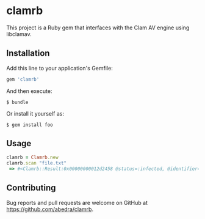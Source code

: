 # clamrb

This project is a Ruby gem that interfaces with the Clam AV engine using libclamav.

## Installation

Add this line to your application's Gemfile:

```ruby
gem 'clamrb'
```

And then execute:

    $ bundle

Or install it yourself as:

    $ gem install foo

## Usage

```ruby
clamrb = Clamrb.new
clamrb.scan "file.txt"
 => #<Clamrb::Result:0x00000000012d2458 @status=:infected, @identifier="Eicar-Test-Signature">
```

## Contributing

Bug reports and pull requests are welcome on GitHub at https://github.com/abedra/clamrb.
